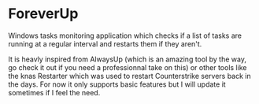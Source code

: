# ForeverUp
Windows tasks monitoring application which checks if a list of tasks are running at a regular interval and restarts them if they aren't.

It is heavly inspired from AlwaysUp (which is an amazing tool by the way, go check it out if you need a professionnal take on this) or other tools like the knas Restarter which was used to restart Counterstrike servers back in the days.
For now it only supports basic features but I will update it sometimes if I feel the need.
